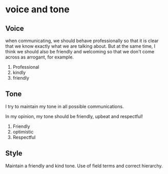 
# voice and tone

## Voice
 when communicating, we should behave professionally so that it is clear that we know exactly what we are talking about. But at the same time, I think we should also be friendly and welcoming so that we don't come across as arrogant, for example.
1. Professional
2. kindly
3. friendly


## Tone

I try to maintain my tone in all possible communications. 

In my opinion, my tone should be friendly, upbeat and respectful!
1. Friendly
2. optimistic
3. Respectful


## Style

Maintain a friendly and kind tone. Use of field terms and correct hierarchy.
